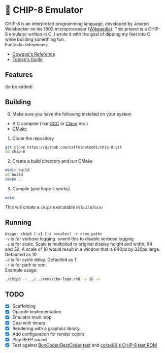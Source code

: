 # 👾 CHIP-8 Emulator

CHIP-8 is an interpreted programming language, developed by Joseph Weisbecker on his 1802 microprocessor ([Wikepedia](https://en.wikipedia.org/wiki/CHIP-8)). This project is a CHIP-8 emulator written in C. I wrote it with the goal of dipping my feet into C while building something fun.\
Fantastic references:

- [Cowgod's Reference](http://devernay.free.fr/hacks/chip8/C8TECH10.HTM)
- [Tobias's Guide](https://tobiasvl.github.io/blog/write-a-chip-8-emulator/)

## Features

(to be added)

## Building

0. Make sure you have the following installed on your system

- A C compiler (like [GCC](https://gcc.gnu.org/) or [Clang](https://clang.llvm.org/) etc.)
- [CMake](https://cmake.org/)

1. Clone the repository

```sh
git clone https://github.com/caffeinated01/chip-8.git
cd chip-8
```

2. Create a build directory and run CMake

```sh
mkdir build
cd build
cmake ..
```

3. Compile (and hope it works)

```sh
make
```

This will create a `chip8` executable in `build/bin/`

## Running

`Usage: chip8 [-v] [-s <scale>] -r <rom_path>` \
`-v` is for verbose logging. ommit this to disable verbose logging \
`-s` is for scale. Scale is multiplied to original display height and width, 64 and 32. A scale of 10 would result in a window that is 640px by 320px large. Defaulted as 10 \
`-d` is for cycle delay. Defaulted as 1 \
`-r` is for path to rom. \
Example usage:

```sh
./chip8 -r ../../roms/ibm-logo.ch8 -s 10 -v
```

## TODO

- [x] Scaffolding
- [x] Opcode implementation
- [x] Emulator main loop
- [x] Deal with timers
- [x] Rendering with a graphics library
- [x] Add configuration for render colors
- [x] Play BEEP sound
- [x] Test against [BonCoder/BestCoder test](https://github.com/cj1128/chip8-emulator/tree/master/rom) and [corax89's CHIP-8 test ROM](https://github.com/corax89/chip8-test-rom)
